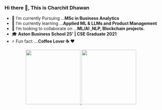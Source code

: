 ### Hi there 👋, This is Charchit Dhawan

<!-- 
**charchitd/charchitd** is a ✨ _special_ ✨ repository because its `README.md` (this file) appears on your GitHub profile.

Here are some ideas to get you started: -->

- 🔭 I’m currently Pursuing ...**MSc in Business Analytics**
- 🌱 I’m currently learning ...**Applied ML & LLMs and Product Management**
- 👯 I’m looking to collaborate on ...**ML/AI ,NLP, Blockchain projects.**
- 🎓 **Aston Business School 25' | CSE Graduate 2021**
- ⚡ Fun fact: ...**Coffee Lover :coffee: :heart:**


<p align="center">
<a href="https://github.com/charchitd">
  <img height="180em" src="https://github-readme-stats-eight-theta.vercel.app/api?username=charchitd&show_icons=true&theme=buefy&include_all_commits=true&count_private=true"/>
  <img height="180em" src="https://github-readme-stats-eight-theta.vercel.app/api/top-langs/?username=charchitd&layout=compact&langs_count=8&theme=buefy"/>
</a>
</p>



